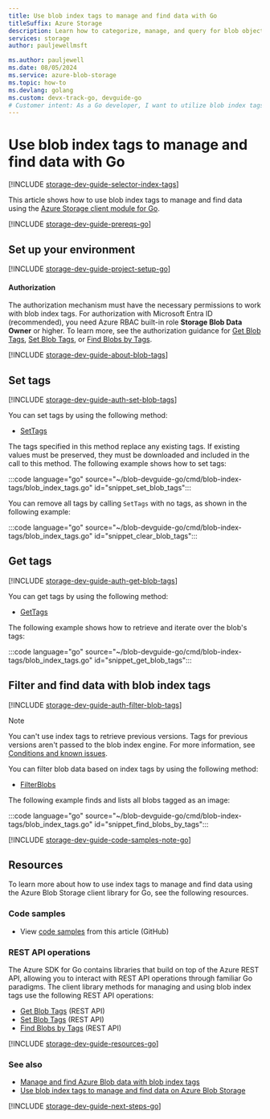 ```yaml
---
title: Use blob index tags to manage and find data with Go
titleSuffix: Azure Storage
description: Learn how to categorize, manage, and query for blob objects by using the Go client module.  
services: storage
author: pauljewellmsft

ms.author: pauljewell
ms.date: 08/05/2024
ms.service: azure-blob-storage
ms.topic: how-to
ms.devlang: golang
ms.custom: devx-track-go, devguide-go
# Customer intent: As a Go developer, I want to utilize blob index tags in Azure Storage, so that I can efficiently categorize, manage, and query blob objects to streamline data management processes.
---
```


# Use blob index tags to manage and find data with Go

[!INCLUDE [storage-dev-guide-selector-index-tags](../../../includes/storage-dev-guides/storage-dev-guide-selector-index-tags.md)]

This article shows how to use blob index tags to manage and find data using the [Azure Storage client module for Go](https://pkg.go.dev/github.com/Azure/azure-sdk-for-go/sdk/storage/azblob#section-readme).

[!INCLUDE [storage-dev-guide-prereqs-go](../../../includes/storage-dev-guides/storage-dev-guide-prereqs-go.md)]

## Set up your environment

[!INCLUDE [storage-dev-guide-project-setup-go](../../../includes/storage-dev-guides/storage-dev-guide-project-setup-go.md)]

#### Authorization

The authorization mechanism must have the necessary permissions to work with blob index tags. For authorization with Microsoft Entra ID (recommended), you need Azure RBAC built-in role **Storage Blob Data Owner** or higher. To learn more, see the authorization guidance for [Get Blob Tags](/rest/api/storageservices/get-blob-tags#authorization), [Set Blob Tags](/rest/api/storageservices/set-blob-tags#authorization), or [Find Blobs by Tags](/rest/api/storageservices/find-blobs-by-tags#authorization).

[!INCLUDE [storage-dev-guide-about-blob-tags](../../../includes/storage-dev-guides/storage-dev-guide-about-blob-tags.md)]

## Set tags

[!INCLUDE [storage-dev-guide-auth-set-blob-tags](../../../includes/storage-dev-guides/storage-dev-guide-auth-set-blob-tags.md)]

You can set tags by using the following method:

- [SetTags](https://pkg.go.dev/github.com/Azure/azure-sdk-for-go/sdk/storage/azblob/blob#Client.SetTags)

The tags specified in this method replace any existing tags. If existing values must be preserved, they must be downloaded and included in the call to this method. The following example shows how to set tags:

:::code language="go" source="~/blob-devguide-go/cmd/blob-index-tags/blob_index_tags.go" id="snippet_set_blob_tags":::

You can remove all tags by calling `SetTags` with no tags, as shown in the following example:

:::code language="go" source="~/blob-devguide-go/cmd/blob-index-tags/blob_index_tags.go" id="snippet_clear_blob_tags":::

## Get tags

[!INCLUDE [storage-dev-guide-auth-get-blob-tags](../../../includes/storage-dev-guides/storage-dev-guide-auth-get-blob-tags.md)]

You can get tags by using the following method: 

- [GetTags](https://pkg.go.dev/github.com/Azure/azure-sdk-for-go/sdk/storage/azblob/blob#Client.GetTags)

The following example shows how to retrieve and iterate over the blob's tags:

:::code language="go" source="~/blob-devguide-go/cmd/blob-index-tags/blob_index_tags.go" id="snippet_get_blob_tags":::

## Filter and find data with blob index tags

[!INCLUDE [storage-dev-guide-auth-filter-blob-tags](../../../includes/storage-dev-guides/storage-dev-guide-auth-filter-blob-tags.md)]

> [!NOTE]
> You can't use index tags to retrieve previous versions. Tags for previous versions aren't passed to the blob index engine. For more information, see [Conditions and known issues](storage-manage-find-blobs.md#conditions-and-known-issues).

You can filter blob data based on index tags by using the following method: 

- [FilterBlobs](https://pkg.go.dev/github.com/Azure/azure-sdk-for-go/sdk/storage/azblob@v1.3.2/container#Client.FilterBlobs)

The following example finds and lists all blobs tagged as an image:

:::code language="go" source="~/blob-devguide-go/cmd/blob-index-tags/blob_index_tags.go" id="snippet_find_blobs_by_tags":::

[!INCLUDE [storage-dev-guide-code-samples-note-go](../../../includes/storage-dev-guides/storage-dev-guide-code-samples-note-go.md)]

## Resources

To learn more about how to use index tags to manage and find data using the Azure Blob Storage client library for Go, see the following resources.

### Code samples

- View [code samples](https://github.com/Azure-Samples/blob-storage-devguide-go/blob/main/cmd/blob-index-tags/blob_index_tags.go) from this article (GitHub)

### REST API operations

The Azure SDK for Go contains libraries that build on top of the Azure REST API, allowing you to interact with REST API operations through familiar Go paradigms. The client library methods for managing and using blob index tags use the following REST API operations:

- [Get Blob Tags](/rest/api/storageservices/get-blob-tags) (REST API)
- [Set Blob Tags](/rest/api/storageservices/set-blob-tags) (REST API)
- [Find Blobs by Tags](/rest/api/storageservices/find-blobs-by-tags) (REST API)

[!INCLUDE [storage-dev-guide-resources-go](../../../includes/storage-dev-guides/storage-dev-guide-resources-go.md)]

### See also

- [Manage and find Azure Blob data with blob index tags](storage-manage-find-blobs.md)
- [Use blob index tags to manage and find data on Azure Blob Storage](storage-blob-index-how-to.md)

[!INCLUDE [storage-dev-guide-next-steps-go](../../../includes/storage-dev-guides/storage-dev-guide-next-steps-go.md)]